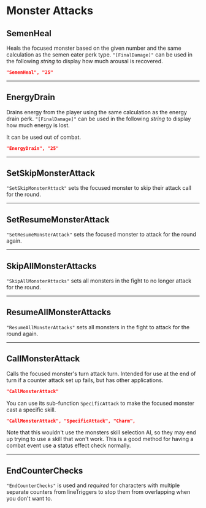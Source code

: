 # Monster Attacks

## SemenHeal

Heals the focused monster based on the given number and the same
calculation as the semen eater perk type. `"[FinalDamage]"` can be used
in the following *string* to display how
much arousal is recovered.

``` json
"SemenHeal", "25"
```

------------------------------------------------------------------------

## EnergyDrain

Drains energy from the player using the same calculation as the energy
drain perk. `"[FinalDamage]"` can be used in the following
*string* to display how much energy is
lost.

It can be used out of combat.

``` json
"EnergyDrain", "25"
```

------------------------------------------------------------------------

## SetSkipMonsterAttack

`"SetSkipMonsterAttack"` sets the focused monster to skip their attack
call for the round.

------------------------------------------------------------------------

## SetResumeMonsterAttack

`"SetResumeMonsterAttack"` sets the focused monster to attack for the
round again.

------------------------------------------------------------------------

## SkipAllMonsterAttacks

`"SkipAllMonsterAttacks"` sets all monsters in the fight to no longer
attack for the round.

------------------------------------------------------------------------

## ResumeAllMonsterAttacks

`"ResumeAllMonsterAttacks"` sets all monsters in the fight to attack for
the round again.

------------------------------------------------------------------------

## CallMonsterAttack

Calls the focused monster's turn attack turn. Intended for use at the
end of turn if a counter attack set up fails, but has other
applications.

``` json
"CallMonsterAttack"
```

You can use its sub-function `SpecificAttack` to make the focused
monster cast a specific skill.

``` json
"CallMonsterAttack", "SpecificAttack", "Charm",
```

Note that this wouldn't use the monsters skill selection AI, so they
may end up trying to use a skill that won't work. This is a good method
for having a combat event use a status effect check normally.

------------------------------------------------------------------------

## EndCounterChecks

`"EndCounterChecks"` is used and *required* for characters with multiple
separate counters from lineTriggers to
stop them from overlapping when you don't want to.
